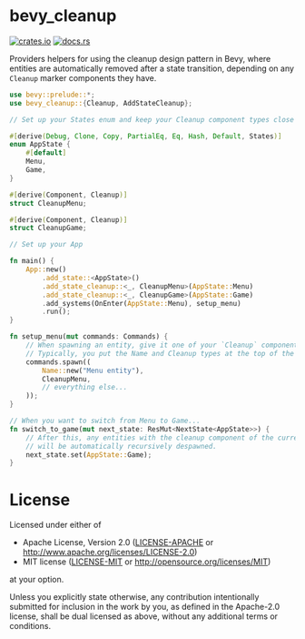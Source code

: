 # bevy_cleanup

[![crates.io](https://img.shields.io/crates/v/bevy_cleanup.svg)](https://crates.io/crates/bevy_cleanup)
[![docs.rs](https://img.shields.io/docsrs/bevy_cleanup)](https://docs.rs/bevy_cleanup)

Providers helpers for using the cleanup design pattern in Bevy, where entities are automatically
removed after a state transition, depending on any `Cleanup` marker components they have.

```rs
use bevy::prelude::*;
use bevy_cleanup::{Cleanup, AddStateCleanup};

// Set up your States enum and keep your Cleanup component types close by

#[derive(Debug, Clone, Copy, PartialEq, Eq, Hash, Default, States)]
enum AppState {
    #[default]
    Menu,
    Game,
}

#[derive(Component, Cleanup)]
struct CleanupMenu;

#[derive(Component, Cleanup)]
struct CleanupGame;

// Set up your App

fn main() {
    App::new()
        .add_state::<AppState>()
        .add_state_cleanup::<_, CleanupMenu>(AppState::Menu)
        .add_state_cleanup::<_, CleanupGame>(AppState::Game)
        .add_systems(OnEnter(AppState::Menu), setup_menu)
        .run();
}

fn setup_menu(mut commands: Commands) {
    // When spawning an entity, give it one of your `Cleanup` component types
    // Typically, you put the Name and Cleanup types at the top of the component tuple
    commands.spawn((
        Name::new("Menu entity"),
        CleanupMenu,
        // everything else...
    ));
}

// When you want to switch from Menu to Game...
fn switch_to_game(mut next_state: ResMut<NextState<AppState>>) {
    // After this, any entities with the cleanup component of the current state (`CleanupMenu`)
    // will be automatically recursively despawned.
    next_state.set(AppState::Game);
}
```

# License

Licensed under either of

- Apache License, Version 2.0 ([LICENSE-APACHE](LICENSE-APACHE) or
  http://www.apache.org/licenses/LICENSE-2.0)
- MIT license ([LICENSE-MIT](LICENSE-MIT) or http://opensource.org/licenses/MIT)

at your option.

Unless you explicitly state otherwise, any contribution intentionally submitted for inclusion in
the work by you, as defined in the Apache-2.0 license, shall be dual licensed as above, without
any additional terms or conditions.
